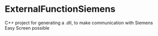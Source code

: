 # ExternalFunctionSiemens
C++ project for generating a .dll, to make communication with Siemens Easy Screen possible
